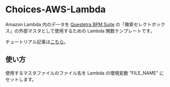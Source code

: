 # Choices-AWS-Lambda
Amazon Lambda 内のデータを [Questetra BPM Suite](https://questetra.com/) の「検索セレクトボックス」の外部マスタとして使用するための 
Lambda 関数テンプレートです。

チュートリアル記事は[こちら](https://support.questetra.com/ja/developer-blog/choices-aws-lambda/)。

## 使い方
使用するマスタファイルのファイル名を Lambda の環境変数 "FILE_NAME" にセットします。